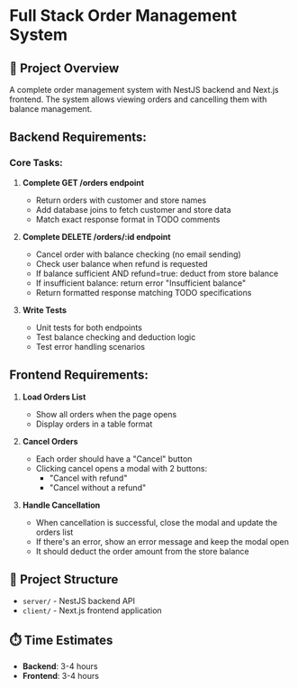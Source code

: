 # Full Stack Order Management System

## 🎯 Project Overview

A complete order management system with NestJS backend and Next.js frontend. The system allows viewing orders and cancelling them with balance management.

## Backend Requirements:

### Core Tasks:

1. **Complete GET /orders endpoint**

   - Return orders with customer and store names
   - Add database joins to fetch customer and store data
   - Match exact response format in TODO comments

2. **Complete DELETE /orders/:id endpoint**

   - Cancel order with balance checking (no email sending)
   - Check user balance when refund is requested
   - If balance sufficient AND refund=true: deduct from store balance
   - If insufficient balance: return error "Insufficient balance"
   - Return formatted response matching TODO specifications

3. **Write Tests**
   - Unit tests for both endpoints
   - Test balance checking and deduction logic
   - Test error handling scenarios

## Frontend Requirements:

1. **Load Orders List**

   - Show all orders when the page opens
   - Display orders in a table format

2. **Cancel Orders**

   - Each order should have a "Cancel" button
   - Clicking cancel opens a modal with 2 buttons:
     - "Cancel with refund"
     - "Cancel without a refund"

3. **Handle Cancellation**
   - When cancellation is successful, close the modal and update the orders list
   - If there's an error, show an error message and keep the modal open
   - It should deduct the order amount from the store balance

## 📁 Project Structure

- `server/` - NestJS backend API
- `client/` - Next.js frontend application

## ⏱️ Time Estimates

- **Backend**: 3-4 hours
- **Frontend**: 3-4 hours
